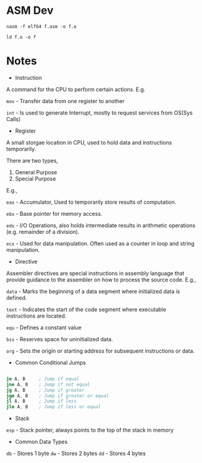 # ASM Dev

`nasm -f elf64 f.asm -o f.o`

`ld f.o -o f`

# Notes

- Instruction

A command for the CPU to perform certain actions. E.g.

`mov` - Transfer data from one register to another

`int` - Is used to generate Interrupt, mostly to request services from OS(Sys Calls)

- Register

A small storgae location in CPU, used to hold data and instructions temporarily.

There are two types,

1. General Purpose
2. Special Purpose

E.g.,

`eax` - Accumulator, Used to temporarily store results of computation.

`ebx` - Base pointer for memory access.

`edx` - I/O Operations, also holds intermediate results in arithmetic operations 
(e.g. remainder of a division).

`ecx` - Used for data manipulation. Often used as a counter in loop and string manipulation.


- Directive

Assembler directives are special instructions in assembly language that provide guidance to 
the assembler on how to process the source code. E.g.,

`data` -  Marks the beginning of a data segment where initialized data is defined.

`text` - Indicates the start of the code segment where executable instructions are located.

`equ` - Defines a constant value

`bss` - Reserves space for uninitialized data.

`org` - Sets the origin or starting address for subsequent instructions or data.


- Common Conditional Jumps

```asm

je A, B		; Jump if equal
jne A, B	; Jump if not equal
jg A, B		; Jump if greater
jge A, B	; Jump if greater or equal
jl A, B		; Jump if less
jle A, B	; Jump if less or equal

```


- Stack

`esp` - Stack pointer, always points to the top of the stack in memory


- Common Data Types

`db` - Stores 1 byte
`dw` - Stores 2 bytes
`dd` - Stores 4 bytes

